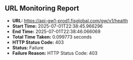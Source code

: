 ## URL Monitoring Report

- **URL:** https://api-gw1-prod1.fisglobal.com/gw/v1/health
- **Start Time:** 2025-07-01T22:38:45.966296
- **End Time:** 2025-07-01T22:38:46.066069
- **Total Time Taken:** 0.099773 seconds
- **HTTP Status Code:** 403
- **Status:** Failure
- **Failure Reason:** HTTP Status Code: 403
